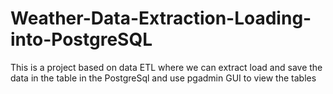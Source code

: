 # Weather-Data-Extraction-Loading-into-PostgreSQL
This is a project based on data ETL where we can extract load and save the data in the table in the PostgreSql and use pgadmin GUI  to view the tables
